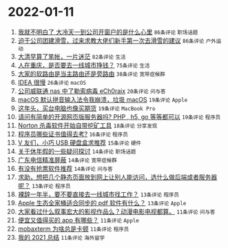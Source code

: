 # 2022-01-11

1. [我就不明白了 大冷天一到公司开窗户的是什么心里](https://www.v2ex.com/t/827466) `86条评论` `职场话题`
1. [迫于公司团建滑雪，过来求教大佬们新手第一次去滑雪的建议](https://www.v2ex.com/t/827478) `86条评论` `户外运动`
1. [大清早算了笔帐，一片迷茫](https://www.v2ex.com/t/827464) `82条评论` `生活`
1. [人在重庆，是否要去一线城市挣钱？](https://www.v2ex.com/t/827471) `75条评论` `生活`
1. [大家的软路由是当主路由还是旁路由](https://www.v2ex.com/t/827496) `38条评论` `宽带症候群`
1. [IDEA 很慢](https://www.v2ex.com/t/827498) `26条评论` `macOS`
1. [公司威联通 nas 中了勒索病毒 eCh0raix](https://www.v2ex.com/t/827514) `20条评论` `问与答`
1. [macOS 默认拼音输入法令我崩溃，垃圾 macOS](https://www.v2ex.com/t/827546) `19条评论` `Apple`
1. [这年头，买台电脑也像买期货](https://www.v2ex.com/t/827535) `19条评论` `MacBook Pro`
1. [请问有简单的开源网页版服务器吗? PHP , h5, go 等等都可以](https://www.v2ex.com/t/827519) `19条评论` `程序员`
1. [Norton 杀毒软件开始自带挖矿工具](https://www.v2ex.com/t/827461) `18条评论` `分享发现`
1. [程序员哪些证书值得去考?](https://www.v2ex.com/t/827486) `16条评论` `程序员`
1. [V 友们，小巧 USB 硬盘盒求推荐](https://www.v2ex.com/t/827526) `15条评论` `硬件`
1. [关于休年假的一些疑问探讨](https://www.v2ex.com/t/827574) `14条评论` `职场话题`
1. [广东电信精准屏蔽](https://www.v2ex.com/t/827524) `14条评论` `宽带症候群`
1. [有没有抢票软件推荐](https://www.v2ex.com/t/827503) `14条评论` `问与答`
1. [求助，想把几个静态页面放到网上让别人能访问，选什么做后端或者服务器呢？](https://www.v2ex.com/t/827576) `13条评论` `程序员`
1. [裸辞一年半，要不要直接去一线城市找工作？](https://www.v2ex.com/t/827529) `13条评论` `程序员`
1. [Apple 生态全家桶适合同步的 pdf 软件有什么？](https://www.v2ex.com/t/827468) `13条评论` `Apple`
1. [大家看过什么叙事宏大的影视作品么？动漫电影电视都算。](https://www.v2ex.com/t/827579) `11条评论` `问与答`
1. [便宜又值得买的 app 有哪些？](https://www.v2ex.com/t/827513) `11条评论` `Apple`
1. [mobaxterm 为啥总是卡顿](https://www.v2ex.com/t/827499) `11条评论` `程序员`
1. [我的 2021 总结](https://www.v2ex.com/t/827460) `11条评论` `海外留学`
